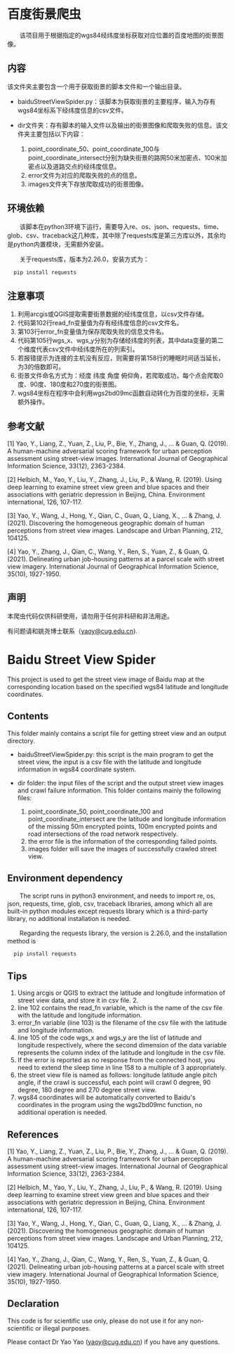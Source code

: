 # 百度街景爬虫

　　该项目用于根据指定的wgs84经纬度坐标获取对应位置的百度地图的街景图像。

## 内容

该文件夹主要包含一个用于获取街景的脚本文件和一个输出目录。

+ baiduStreetViewSpider.py：该脚本为获取街景的主要程序，输入为存有wgs84坐标系下经纬度信息的csv文件。

+ dir文件夹：存有脚本的输入文件以及输出的街景图像和爬取失败的信息。该文件夹主要包括以下内容：
  1. point_coordinate_50、point_coordinate_100与point_coordinate_intersect分别为缺失街景的路网50米加密点、100米加密点以及道路交点的经纬度信息。
  2. error文件为对应的爬取失败的点的信息。
  3. images文件夹下存放爬取成功的街景图像。

## 环境依赖

　　该脚本在python3环境下运行，需要导入re、os、json、requests、time、glob、csv、traceback这几种库，其中除了requests库是第三方库以外，其余均是python内置模块，无需额外安装。

　　关于requests库，版本为2.26.0，安装方式为：

``` python
  pip install requests
```

## 注意事项

1. 利用arcgis或QGIS提取需要街景数据的经纬度信息，以csv文件存储。
2. 代码第102行read_fn变量值为存有经纬度信息的csv文件名。
3. 第103行error_fn变量值为保存爬取失败的信息文件名。
4. 代码第105行wgs_x、wgs_y分别为存储经纬度的列表，其中data变量的第二个维度代表csv文件中经纬度所在的列索引。
5. 若报错提示为连接的主机没有反应，则需要将第158行的睡眠时间适当延长，为3的倍数即可。
6. 街景文件命名方式为：经度 纬度 角度 俯仰角，若爬取成功，每个点会爬取0度、90度、180度和270度的街景图。
7. wgs84坐标在程序中会利用wgs2bd09mc函数自动转化为百度的坐标，无需额外操作。

## 参考文献
[1] Yao, Y., Liang, Z., Yuan, Z., Liu, P., Bie, Y., Zhang, J., ... & Guan, Q. (2019). A human-machine adversarial scoring framework for urban perception assessment using street-view images. International Journal of Geographical Information Science, 33(12), 2363-2384.

[2] Helbich, M., Yao, Y., Liu, Y., Zhang, J., Liu, P., & Wang, R. (2019). Using deep learning to examine street view green and blue spaces and their associations with geriatric depression in Beijing, China. Environment international, 126, 107-117.

[3] Yao, Y., Wang, J., Hong, Y., Qian, C., Guan, Q., Liang, X., ... & Zhang, J. (2021). Discovering the homogeneous geographic domain of human perceptions from street view images. Landscape and Urban Planning, 212, 104125.

[4] Yao, Y., Zhang, J., Qian, C., Wang, Y., Ren, S., Yuan, Z., & Guan, Q. (2021). Delineating urban job-housing patterns at a parcel scale with street view imagery. International Journal of Geographical Information Science, 35(10), 1927-1950.


## 声明
本爬虫代码仅供科研使用，请勿用于任何非科研和非法用途。

有问题请和姚尧博士联系（yaoy@cug.edu.cn).


# Baidu Street View Spider

This project is used to get the street view image of Baidu map at the corresponding location based on the specified wgs84 latitude and longitude coordinates.

## Contents

This folder mainly contains a script file for getting street view and an output directory.

+ baiduStreetViewSpider.py: this script is the main program to get the street view, the input is a csv file with the latitude and longitude information in wgs84 coordinate system.

+ dir folder: the input files of the script and the output street view images and crawl failure information. This folder contains mainly the following files:
  1. point_coordinate_50, point_coordinate_100 and point_coordinate_intersect are the latitude and longitude information of the missing 50m encrypted points, 100m encrypted points and road intersections of the road network respectively.
  2. the error file is the information of the corresponding failed points.
  3. images folder will save the images of successfully crawled street view.

## Environment dependency

　　The script runs in python3 environment, and needs to import re, os, json, requests, time, glob, csv, traceback libraries, among which all are built-in python modules except requests library which is a third-party library, no additional installation is needed.

　　Regarding the requests library, the version is 2.26.0, and the installation method is

``` python
  pip install requests
```

## Tips

1. Using arcgis or QGIS to extract the latitude and longitude information of street view data, and store it in csv file. 2.
2. line 102 contains the read_fn variable, which is the name of the csv file with the latitude and longitude information.  
3. error_fn variable (line 103) is the filename of the csv file with the latitude and longitude information.
4. line 105 of the code wgs_x and wgs_y are the list of latitude and longitude respectively, where the second dimension of the data variable represents the column index of the latitude and longitude in the csv file.
5. If the error is reported as no response from the connected host, you need to extend the sleep time in line 158 to a multiple of 3 appropriately.
6. the street view file is named as follows: longitude latitude angle pitch angle, if the crawl is successful, each point will crawl 0 degree, 90 degree, 180 degree and 270 degree street view.
7. wgs84 coordinates will be automatically converted to Baidu's coordinates in the program using the wgs2bd09mc function, no additional operation is needed.

## References
[1] Yao, Y., Liang, Z., Yuan, Z., Liu, P., Bie, Y., Zhang, J., ... & Guan, Q. (2019). A human-machine adversarial scoring framework for urban perception assessment using street-view images. International Journal of Geographical Information Science, 33(12), 2363-2384.

[2] Helbich, M., Yao, Y., Liu, Y., Zhang, J., Liu, P., & Wang, R. (2019). Using deep learning to examine street view green and blue spaces and their associations with geriatric depression in Beijing, China. Environment international, 126, 107-117.

[3] Yao, Y., Wang, J., Hong, Y., Qian, C., Guan, Q., Liang, X., ... & Zhang, J. (2021). Discovering the homogeneous geographic domain of human perceptions from street view images. Landscape and Urban Planning, 212, 104125.

[4] Yao, Y., Zhang, J., Qian, C., Wang, Y., Ren, S., Yuan, Z., & Guan, Q. (2021). Delineating urban job-housing patterns at a parcel scale with street view imagery. International Journal of Geographical Information Science, 35(10), 1927-1950.


## Declaration
This code is for scientific use only, please do not use it for any non-scientific or illegal purposes.

Please contact Dr Yao Yao (yaoy@cug.edu.cn) if you have any questions.
